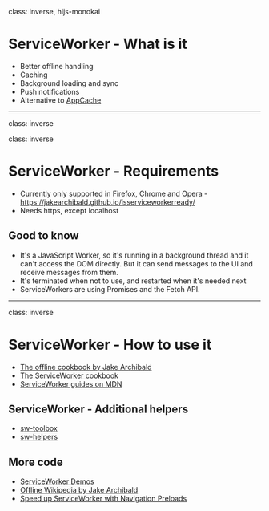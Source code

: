 class: inverse, hljs-monokai

# ServiceWorker -  What is it

- Better offline handling
- Caching
- Background loading and sync
- Push notifications
- Alternative to [AppCache](https://www.html5rocks.com/en/tutorials/appcache/beginner/)

---
class: inverse

class: inverse
# ServiceWorker - Requirements

- Currently only supported in Firefox, Chrome and Opera - https://jakearchibald.github.io/isserviceworkerready/
- Needs https, except localhost

## Good to know

- It's a JavaScript Worker, so it's running in a background thread and it can't access the DOM
directly. But it can send messages to the UI and receive messages from them.
- It's terminated when not to use, and restarted when it's needed next
- ServiceWorkers are using Promises and the Fetch API.

---
class: inverse

# ServiceWorker - How to use it

- [The offline cookbook by Jake Archibald](https://jakearchibald.com/2014/offline-cookbook/#on-install-as-a-dependency)
- [The ServiceWorker cookbook](https://serviceworke.rs/)
- [ServiceWorker guides on
MDN](https://developer.mozilla.org/en-US/docs/Web/API/Service_Worker_API/Using_Service_Workers)

## ServiceWorker - Additional helpers

- [sw-toolbox](https://github.com/GoogleChrome/sw-toolbox)
- [sw-helpers](https://github.com/GoogleChrome/sw-helpers/tree/master/packages/sw-precaching)

## More code

- [ServiceWorker Demos](https://github.com/w3c-webmob/ServiceWorkersDemos)
- [Offline Wikipedia by Jake Archibald](https://github.com/jakearchibald/offline-wikipedia)
- [Speed up ServiceWorker with Navigation Preloads](https://developers.google.com/web/updates/2017/02/navigation-preload)

